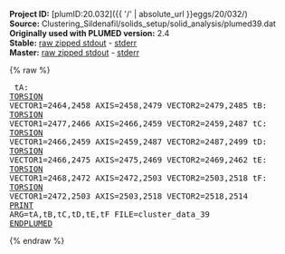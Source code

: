 **Project ID:** [plumID:20.032]({{ '/' | absolute_url }}eggs/20/032/)  
**Source:** Clustering_Sildenafil/solids_setup/solid_analysis/plumed39.dat  
**Originally used with PLUMED version:** 2.4  
**Stable:** [raw zipped stdout](plumed39.dat.plumed.stdout.txt.zip) - [stderr](plumed39.dat.plumed.stderr)  
**Master:** [raw zipped stdout](plumed39.dat.plumed_master.stdout.txt.zip) - [stderr](plumed39.dat.plumed_master.stderr)  

{% raw %}<pre>
tA: <a href="https://plumed.github.io/doc-master/user-doc/html/_t_o_r_s_i_o_n.html">TORSION</a> VECTOR1=2464,2458 AXIS=2458,2479 VECTOR2=2479,2485
tB: <a href="https://plumed.github.io/doc-master/user-doc/html/_t_o_r_s_i_o_n.html">TORSION</a> VECTOR1=2477,2466 AXIS=2466,2459 VECTOR2=2459,2487
tC: <a href="https://plumed.github.io/doc-master/user-doc/html/_t_o_r_s_i_o_n.html">TORSION</a> VECTOR1=2466,2459 AXIS=2459,2487 VECTOR2=2487,2499
tD: <a href="https://plumed.github.io/doc-master/user-doc/html/_t_o_r_s_i_o_n.html">TORSION</a> VECTOR1=2466,2475 AXIS=2475,2469 VECTOR2=2469,2462
tE: <a href="https://plumed.github.io/doc-master/user-doc/html/_t_o_r_s_i_o_n.html">TORSION</a> VECTOR1=2468,2472 AXIS=2472,2503 VECTOR2=2503,2518
tF: <a href="https://plumed.github.io/doc-master/user-doc/html/_t_o_r_s_i_o_n.html">TORSION</a> VECTOR1=2472,2503 AXIS=2503,2518 VECTOR2=2518,2514
<a href="https://plumed.github.io/doc-master/user-doc/html/_p_r_i_n_t.html">PRINT</a> ARG=tA,tB,tC,tD,tE,tF FILE=cluster_data_39
<a href="https://plumed.github.io/doc-master/user-doc/html/_e_n_d_p_l_u_m_e_d.html">ENDPLUMED</a>
</pre>{% endraw %}
